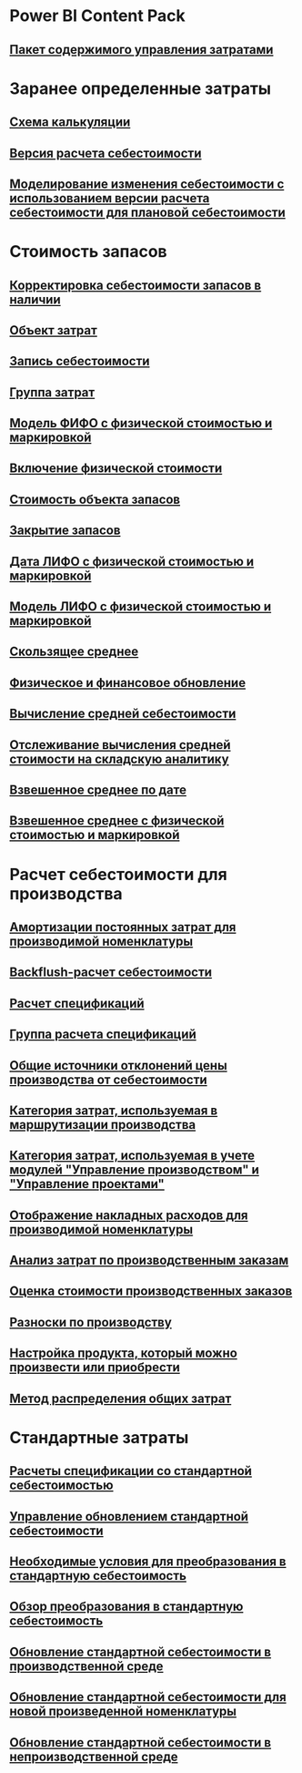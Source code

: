 # Power BI Content Pack
## [Пакет содержимого управления затратами](/dynamics365/unified-operations/dev-itpro/analytics/cost-management-content-pack?toc=/dynamics365/unified-operations/supply-chain/toc.json)
# Заранее определенные затраты
## [Схема калькуляции](costing-sheets.md)
## [Версия расчета себестоимости](costing-versions.md)
## [Моделирование изменения себестоимости с использованием версии расчета себестоимости для плановой себестоимости](simulate-cost-changes-costing-version-planned-costs.md)
# Стоимость запасов
## [Корректировка себестоимости запасов в наличии](adjust-hand-inventory-cost-values.md)
## [Объект затрат](cost-object.md)
## [Запись себестоимости](cost-entries.md)
## [Группа затрат](cost-groups.md)
## [Модель ФИФО с физической стоимостью и маркировкой](fifo-physical-value-marking.md)
## [Включение физической стоимости](include-physical-value.md)
## [Стоимость объекта запасов](physical-quantity.md)
## [Закрытие запасов](inventory-close.md)
## [Дата ЛИФО с физической стоимостью и маркировкой](lifo-date-physical-value-marking.md)
## [Модель ЛИФО с физической стоимостью и маркировкой](lifo-physical-value-marking.md)
## [Скользящее среднее](moving-average.md)
## [Физическое и финансовое обновление](physical-financial-updates.md)
## [Вычисление средней себестоимости](running-average-cost-price.md)
## [Отслеживание вычисления средней стоимости на складскую аналитику](track-running-average-cost-per-inventory-dimension.md)
## [Взвешенное среднее по дате](weighted-average-date.md)
## [Взвешенное среднее с физической стоимостью и маркировкой](weighted-average-physical-value-marking.md)
# Расчет себестоимости для производства
## [Амортизации постоянных затрат для производимой номенклатуры](amortize-constant-costs-manufactured-item.md)
## [Backflush-расчет себестоимости](backflush-costing.md)
## [Расчет спецификаций](bom-calculations.md)
## [Группа расчета спецификаций](bom-calculation-groups.md)
## [Общие источники отклонений цены производства от себестоимости](common-sources-of-production-variances.md)
## [Категория затрат, используемая в маршрутизации производства](cost-categories-used-production-routings.md)
## [Категория затрат, используемая в учете модулей "Управление производством" и "Управление проектами"](cost-categories-used-production-control-project-management-accounting.md)
## [Отображение накладных расходов для производимой номенклатуры](charges-manufactured-item.md)
## [Анализ затрат по производственным заказам](production-order-cost-analysis.md)
## [Оценка стоимости производственных заказов](production-order-cost-estimation.md)
## [Разноски по производству](production-posting.md)
## [Настройка продукта, который можно произвести или приобрести](manufactured-items-treated-as-purchased-items.md)
## [Метод распределения общих затрат](methodology-total-cost-allocation.md)
# Стандартные затраты
## [Расчеты спецификации со стандартной себестоимостью](information-used-bom-calculations-standard-costs.md)
## [Управление обновлением стандартной себестоимости](manage-standard-cost-updates.md)
## [Необходимые условия для преобразования в стандартную себестоимость](prerequisites-standard-cost-conversion.md)
## [Обзор преобразования в стандартную себестоимость](standard-cost-conversion-overview.md)
## [Обновление стандартной себестоимости в производственной среде](update-standard-costs-manufacturing-environment.md)
## [Обновление стандартной себестоимости для новой произведенной номенклатуры](update-standard-costs-new-manufactured-item.md)
## [Обновление стандартной себестоимости в непроизводственной среде](update-standard-costs-non-manufacturing-environment.md)



